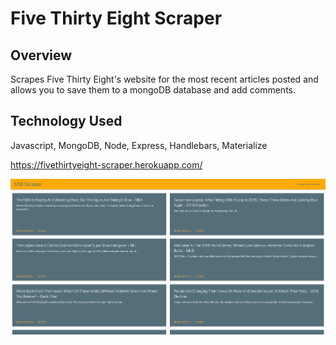 # Five Thirty Eight Scraper

## Overview

Scrapes Five Thirty Eight's website for the most recent articles posted and allows you to save them to a mongoDB database and add comments.

## Technology Used

Javascript, MongoDB, Node, Express, Handlebars, Materialize

https://fivethirtyeight-scraper.herokuapp.com/

![screenshot](https://github.com/tmd913/mongo-scraper/blob/master/public/images/538scraper.png?raw=true)
